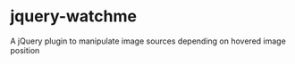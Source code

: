 jquery-watchme
==============

A jQuery plugin to manipulate image sources depending on hovered image position
